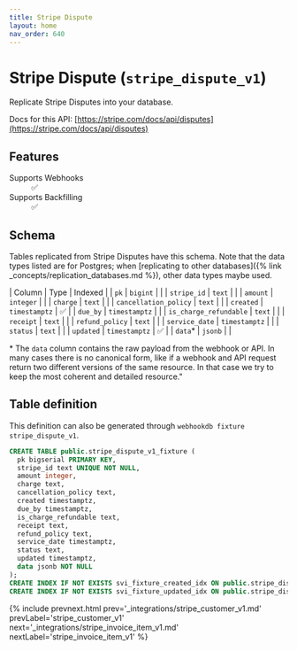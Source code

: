 ```yaml
---
title: Stripe Dispute
layout: home
nav_order: 640
---
```


# Stripe Dispute (`stripe_dispute_v1`)

Replicate Stripe Disputes into your database.

Docs for this API: [https://stripe.com/docs/api/disputes](https://stripe.com/docs/api/disputes)

## Features

<dl>
<dt>Supports Webhooks</dt>
<dd>✅</dd>
<dt>Supports Backfilling</dt>
<dd>✅</dd>

</dl>

## Schema

Tables replicated from Stripe Disputes have this schema.
Note that the data types listed are for Postgres;
when [replicating to other databases]({% link _concepts/replication_databases.md %}),
other data types maybe used.

| Column | Type | Indexed |
| `pk` | `bigint` |  |
| `stripe_id` | `text` |  |
| `amount` | `integer` |  |
| `charge` | `text` |  |
| `cancellation_policy` | `text` |  |
| `created` | `timestamptz` | ✅ |
| `due_by` | `timestamptz` |  |
| `is_charge_refundable` | `text` |  |
| `receipt` | `text` |  |
| `refund_policy` | `text` |  |
| `service_date` | `timestamptz` |  |
| `status` | `text` |  |
| `updated` | `timestamptz` | ✅ |
| `data`* | `jsonb` |  |

<span class="fs-3">* The `data` column contains the raw payload from the webhook or API.
In many cases there is no canonical form, like if a webhook and API request return
two different versions of the same resource.
In that case we try to keep the most coherent and detailed resource."</span>

## Table definition

This definition can also be generated through `webhookdb fixture stripe_dispute_v1`.

```sql
CREATE TABLE public.stripe_dispute_v1_fixture (
  pk bigserial PRIMARY KEY,
  stripe_id text UNIQUE NOT NULL,
  amount integer,
  charge text,
  cancellation_policy text,
  created timestamptz,
  due_by timestamptz,
  is_charge_refundable text,
  receipt text,
  refund_policy text,
  service_date timestamptz,
  status text,
  updated timestamptz,
  data jsonb NOT NULL
);
CREATE INDEX IF NOT EXISTS svi_fixture_created_idx ON public.stripe_dispute_v1_fixture (created);
CREATE INDEX IF NOT EXISTS svi_fixture_updated_idx ON public.stripe_dispute_v1_fixture (updated);
```

{% include prevnext.html prev='_integrations/stripe_customer_v1.md' prevLabel='stripe_customer_v1' next='_integrations/stripe_invoice_item_v1.md' nextLabel='stripe_invoice_item_v1' %}
